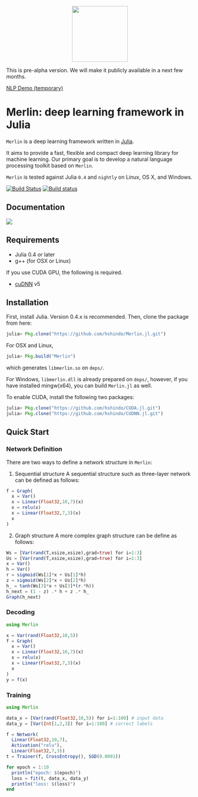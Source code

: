 <p align="center"><img src="https://github.com/hshindo/Merlin.jl/blob/master/Merlin.png" width="150"></p>

This is pre-alpha version. We will make it publicly available in a next few months.

[NLP Demo (temporary)](http://158.199.141.203/)

# Merlin: deep learning framework in Julia

`Merlin` is a deep learning framework written in [Julia](http://julialang.org/).

It aims to provide a fast, flexible and compact deep learning library for machine learning.
Our primary goal is to develop a natural language processing toolkit based on `Merlin`.

`Merlin` is tested against Julia `0.4` and `nightly` on Linux, OS X, and Windows.

[![Build Status](https://travis-ci.org/hshindo/Merlin.jl.svg?branch=master)](https://travis-ci.org/hshindo/Merlin.jl)
[![Build status](https://ci.appveyor.com/api/projects/status/v2u1kyjy61ph0ihn/branch/master?svg=true)](https://ci.appveyor.com/project/hshindo/merlin-jl/branch/master)

## Documentation
[![](https://img.shields.io/badge/docs-latest-blue.svg)](http://hshindo.github.io/Merlin.jl/latest/)

## Requirements
- Julia 0.4 or later
- g++ (for OSX or Linux)

If you use CUDA GPU, the following is required.
- [cuDNN](https://developer.nvidia.com/cudnn) v5

## Installation
First, install Julia. Version 0.4.x is recommended.
Then, clone the package from here:
```julia
julia> Pkg.clone("https://github.com/hshindo/Merlin.jl.git")
```
For OSX and Linux,
```julia
julia> Pkg.build("Merlin")
```
which generates `libmerlin.so` on `deps/`.

For Windows, `libmerlin.dll` is already prepared on `deps/`, however,
if you have installed mingw(x64), you can build `Merlin.jl` as well.

To enable CUDA, install the following two packages:
```julia
julia> Pkg.clone("https://github.com/hshindo/CUDA.jl.git")
julia> Pkg.clone("https://github.com/hshindo/CUDNN.jl.git")
```

## Quick Start

### Network Definition
There are two ways to define a network structure in `Merlin`:

1. Sequential structure
A sequential structure such as three-layer network can be defined as follows:
```julia
f = Graph(
  x = Var()
  x = Linear(Float32,10,7)(x)
  x = relu(x)
  x = Linear(Float32,7,3)(x)
  x
)
```

2. Graph structure
A more complex graph structure can be define as follows:
```julia
Ws = [Var(rand(T,xsize,xsize),grad=true) for i=1:3]
Us = [Var(rand(T,xsize,xsize),grad=true) for i=1:3]
x = Var()
h = Var()
r = sigmoid(Ws[1]*x + Us[1]*h)
z = sigmoid(Ws[2]*x + Us[2]*h)
h_ = tanh(Ws[3]*x + Us[3]*(r.*h))
h_next = (1 - z) .* h + z .* h_
Graph(h_next)
```

### Decoding
```julia
using Merlin

x = Var(rand(Float32,10,5))
f = Graph(
  x = Var()
  x = Linear(Float32,10,7)(x)
  x = relu(x)
  x = Linear(Float32,7,3)(x)
  x
)
y = f(x)
```

### Training
```julia
using Merlin

data_x = [Var(rand(Float32,10,5)) for i=1:100] # input data
data_y = [Var(Int[1,2,3]) for i=1:100] # correct labels

f = Network(
  Linear(Float32,10,7),
  Activation("relu"),
  Linear(Float32,7,3))
t = Trainer(f, CrossEntropy(), SGD(0.0001))

for epoch = 1:10
  println("epoch: $(epoch)")
  loss = fit(t, data_x, data_y)
  println("loss: $(loss)")
end
```
